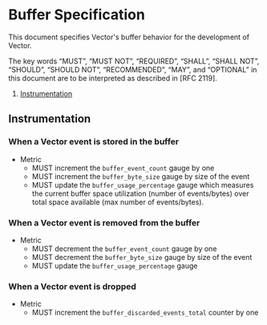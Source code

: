 # Buffer Specification

This document specifies Vector's buffer behavior for the development of Vector.

The key words “MUST”, “MUST NOT”, “REQUIRED”, “SHALL”, “SHALL NOT”, “SHOULD”,
“SHOULD NOT”, “RECOMMENDED”, “MAY”, and “OPTIONAL” in this document are to be
interpreted as described in [RFC 2119].

<!-- MarkdownTOC autolink="true" style="ordered" indent="   " -->

1. [Instrumentation](#instrumentation)

<!-- /MarkdownTOC -->

## Instrumentation

### When a Vector event is stored in the buffer
* Metric
  * MUST increment the `buffer_event_count` gauge by one
  * MUST increment the `buffer_byte_size` gauge by size of the event
  * MUST update the `buffer_usage_percentage` gauge which measures the current buffer space utilization (number of events/bytes) over total space available (max number of events/bytes).

### When a Vector event is removed from the buffer
* Metric
  * MUST decrement the `buffer_event_count` gauge by one
  * MUST decrement the `buffer_byte_size` gauge by size of the event
  * MUST update the `buffer_usage_percentage` gauge 

### When a Vector event is dropped
* Metric
  * MUST increment the `buffer_discarded_events_total` counter by one